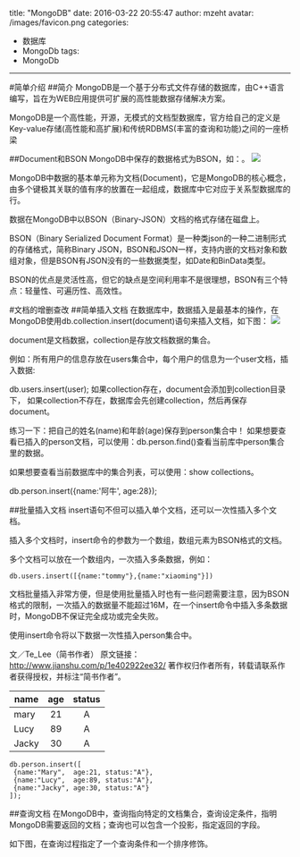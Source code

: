 title: "MongoDB"
date: 2016-03-22 20:55:47
author: mzeht
avatar: /images/favicon.png
categories: 
 - 数据库
 - MongoDb
tags: 
- MongoDb
---

#简单介绍
##简介
MongoDB是一个基于分布式文件存储的数据库，由C++语言编写，旨在为WEB应用提供可扩展的高性能数据存储解决方案。

MongoDB是一个高性能，开源，无模式的文档型数据库，官方给自己的定义是Key-value存储(高性能和高扩展)和传统RDBMS(丰富的查询和功能)之间的一座桥梁


<!-- more -->
##Document和BSON
MongoDB中保存的数据格式为BSON，如：。
![](http://7xqtsx.com1.z0.glb.clouddn.com/bson.jpg)


MongoDB中数据的基本单元称为文档(Document)，它是MongoDB的核心概念，由多个键极其关联的值有序的放置在一起组成，数据库中它对应于关系型数据库的行。

数据在MongoDB中以BSON（Binary-JSON）文档的格式存储在磁盘上。

BSON（Binary Serialized Document Format）是一种类json的一种二进制形式的存储格式，简称Binary JSON，BSON和JSON一样，支持内嵌的文档对象和数组对象，但是BSON有JSON没有的一些数据类型，如Date和BinData类型。

BSON的优点是灵活性高，但它的缺点是空间利用率不是很理想，BSON有三个特点：轻量性、可遍历性、高效性。


#文档的增删查改
##简单插入文档
在数据库中，数据插入是最基本的操作，在MongoDB使用db.collection.insert(document)语句来插入文档，如下图：
![](http://7xqtsx.com1.z0.glb.clouddn.com/insert1.png)

document是文档数据，collection是存放文档数据的集合。

例如：所有用户的信息存放在users集合中，每个用户的信息为一个user文档，插入数据:

db.users.insert(user);
如果collection存在，document会添加到collection目录下， 如果collection不存在，数据库会先创建collection，然后再保存document。

练习一下：把自己的姓名(name)和年龄(age)保存到person集合中！
如果想要查看已插入的person文档，可以使用：db.person.find()查看当前库中person集合里的数据。

如果想要查看当前数据库中的集合列表，可以使用：show collections。

db.person.insert({name:'阿牛', age:28});

##批量插入文档
insert语句不但可以插入单个文档，还可以一次性插入多个文档。

插入多个文档时，insert命令的参数为一个数组，数组元素为BSON格式的文档。

多个文档可以放在一个数组内，一次插入多条数据，例如：

```
db.users.insert([{name:"tommy"},{name:"xiaoming"}])
```
文档批量插入非常方便，但是使用批量插入时也有一些问题需要注意，因为BSON格式的限制，一次插入的数据量不能超过16M，在一个insert命令中插入多条数据时，MongoDB不保证完全成功或完全失败。

使用insert命令将以下数据一次性插入person集合中。


文／Te_Lee（简书作者）
原文链接：http://www.jianshu.com/p/1e402922ee32/
著作权归作者所有，转载请联系作者获得授权，并标注“简书作者”。

|name|age   |status|
|----|:----:|:-----:|
|mary|21    |A     |
|Lucy|89    |A     |
| Jacky |30    |A     |

```
db.person.insert([
 {name:"Mary",  age:21, status:"A"},
 {name:"Lucy",  age:89, status:"A"},
 {name:"Jacky", age:30, status:"A"} 
]);
```


##查询文档
在MongoDB中，查询指向特定的文档集合，查询设定条件，指明MongoDB需要返回的文档；查询也可以包含一个投影，指定返回的字段。

如下图，在查询过程指定了一个查询条件和一个排序修饰。



